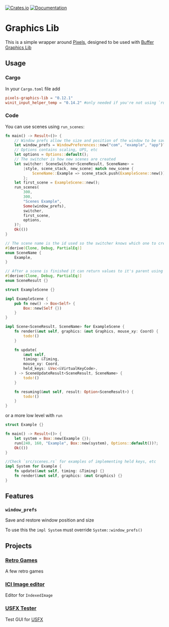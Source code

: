 [![Crates.io](https://img.shields.io/crates/v/pixels-graphics-lib)](https://crates.io/crates/pixels-graphics-lib "Crates.io version")
[![Documentation](https://img.shields.io/docsrs/pixels-graphics-lib)](https://docs.rs/pixels-graphics-lib "Documentation")

# Graphics Lib

This is a simple wrapper around [Pixels](https://github.com/parasyte/pixels), designed to be used with [Buffer Graphics Lib](https://github.com/emmabritton/buffer-graphics-lib)

## Usage

### Cargo

In your `Cargo.toml` file add
```toml
pixels-graphics-lib = "0.12.1"
winit_input_helper_temp = "0.14.2" #only needed if you're not using `run()`
```

### Code

You can use scenes using `run_scenes`:
```rust
fn main() -> Result<()> {
    // Window prefs allow the size and position of the window to be saved and restored
    let window_prefs = WindowPreferences::new("com", "example", "app")?;
    // Options contains scaling, UPS, etc
    let options = Options::default();
    // The switcher is how new scenes are created
    let switcher: SceneSwitcher<SceneResult, SceneName> =
        |style, scene_stack, new_scene| match new_scene {
            SceneName::Example => scene_stack.push(ExampleScene::new()),
        };
    let first_scene = ExampleScene::new();
    run_scenes(
        300,
        300,
        "Scenes Example",
        Some(window_prefs),
        switcher,
        first_scene,
        options,
    )?;
    Ok(())
}

// The scene name is the id used so the switcher knows which one to create
#[derive(Clone, Debug, PartialEq)]
enum SceneName {
    Example,
}

// After a scene is finished it can return values to it's parent using scene result
#[derive(Clone, Debug, PartialEq)]
enum SceneResult {}

struct ExampleScene {}

impl ExampleScene {
    pub fn new() -> Box<Self> {
        Box::new(Self {})
    }
}

impl Scene<SceneResult, SceneName> for ExampleScene {
    fn render(&mut self, graphics: &mut Graphics, mouse_xy: Coord) {
        todo!()
    }

    fn update(
        &mut self,
        timing: &Timing,
        mouse_xy: Coord,
        held_keys: &Vec<&VirtualKeyCode>,
    ) -> SceneUpdateResult<SceneResult, SceneName> {
        todo!()
    }

    fn resuming(&mut self, result: Option<SceneResult>) {
        todo!()
    }
}
```

or a more low level with `run`
```rust
struct Example {}

fn main() -> Result<()> {
    let system = Box::new(Example {});
    run(240, 160, "Example", Box::new(system), Options::default())?;
    Ok(())
}

//Check `src/scenes.rs` for examples of implementing held keys, etc
impl System for Example {
    fn update(&mut self, timing: &Timing) {}
    fn render(&mut self, graphics: &mut Graphics) {}
}
```

## Features

### `window_prefs`

Save and restore window position and size

To use this the `impl System` must override `System::window_prefs()`

## Projects

### [Retro Games](https://github.com/emmabritton/retro-games)

A few retro games

### [ICI Image editor](https://github.com/emmabritton/ici-image-editor)

Editor for `IndexedImage`

### [USFX Tester](https://github.com/emmabritton/uxfs-test)

Test GUI for [USFX](https://github.com/tversteeg/usfx)
